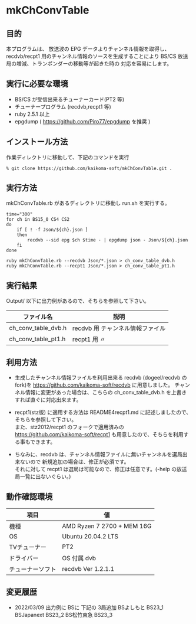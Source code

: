 # mkChConvTable

## 目的

本プログラムは、
放送波の EPG データよりチャンネル情報を取得し、
recdvb/recpt1 用のチャンネル情報のソースを生成することにより
 BS/CS 放送局の増減、トランポンダーの移動等が起きた時の
対応を容易にします。


## 実行に必要な環境

* BS/CS が受信出来るチューナーカード(PT2 等)
* チューナープログラム (recdvb,recpt1 等)
* ruby   2.5.1 以上
* epgdump ( https://github.com/Piro77/epgdump を推奨 )

## インストール方法

作業ディレクトリに移動して、下記のコマンドを実行

```
% git clone https://github.com/kaikoma-soft/mkChConvTable.git .
```

## 実行方法

mkChConvTable.rb があるディレクトリに移動し run.sh を実行する。
```
time="300"
for ch in BS15_0 CS4 CS2
do
    if [ ! -f Json/${ch}.json ]
    then
        recdvb --sid epg $ch $time - | epgdump json - Json/${ch}.json
    fi
done

ruby mkChConvTable.rb --recdvb Json/*.json > ch_conv_table_dvb.h
ruby mkChConvTable.rb --recpt1 Json/*.json > ch_conv_table_pt1.h
```

## 実行結果

Output/ 以下に出力例があるので、そちらを参照して下さい。

|  ファイル名          |      説明       |
|----------------------|--------------------|
| ch_conv_table_dvb.h  | recdvb 用 チャンネル情報ファイル|
| ch_conv_table_pt1.h  | recpt1 用   〃  |
 

## 利用方法

* 生成したチャンネル情報ファイルを利用出来る recdvb (dogeel/recdvb のfork)を
  https://github.com/kaikoma-soft/recdvb に用意しました。
  チャンネル情報に変更があった場合は、こちらの ch_conv_table_dvb.h
  を上書きすれば直ぐに対応出来ます。

* recpt1(stz版) に適用する方法は README4recpt1.md
  に記述しましたので、そちらを参照して下さい。<br>
  また、stz2012/recpt1 のフォークで適用済みの
  https://github.com/kaikoma-soft/recpt1
  も用意したので、そちらを利用する事もできます。

* ちなみに、recdvb は、チャンネル情報ファイルに無いチャンネルを選局出来ないので
  新規追加の場合は、修正が必須です。<br>
  それに対して recpt1 は選局は可能なので、修正は任意です。(-help の放送局一覧に出ないぐらい。)

## 動作確認環境

|   項目       |       値            |
|--------------|---------------------|
| 機種         |  AMD Ryzen 7 2700 + MEM 16G |
| OS           |  Ubuntu 20.04.2 LTS |
| TVチューナー |  PT2
| ドライバー   |  OS 付属 dvb
| チューナーソフト |  recdvb  Ver 1.2.1.1


## 変更履歴
 * 2022/03/09 出力例に BSに 下記の 3局追加
           BSよしもと     BS23_1
           BSJapanext     BS23_2
           BS松竹東急     BS23_3

